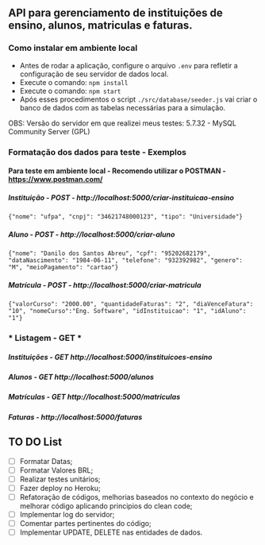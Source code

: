 ## API para gerenciamento de instituições de ensino, alunos, matriculas e faturas.

### Como instalar em ambiente local

* Antes de rodar a aplicação, configure o arquivo `.env` para refletir a configuração de seu servidor de dados local.
* Execute o comando: `npm install`
* Execute o comando: `npm start`
* Após esses procedimentos o script `./src/database/seeder.js` vai criar o banco de dados com as tabelas necessárias para a simulação.

OBS: Versão do servidor em que realizei meus testes: 5.7.32 - MySQL Community Server (GPL)

### Formatação dos dados para teste - Exemplos

#### Para teste em ambiente local - Recomendo utilizar o POSTMAN - https://www.postman.com/

##### Instituição - POST - http://localhost:5000/criar-instituicao-ensino

`{"nome": "ufpa", "cnpj": "34621748000123", "tipo": "Universidade"}`

##### Aluno - POST - http://localhost:5000/criar-aluno

`{"nome": "Danilo dos Santos Abreu", "cpf": "95202682179", "dataNascimento": "1984-06-11", "telefone": "932392982", "genero": "M", "meioPagamento": "cartao"}`

##### Matrícula - POST - http://localhost:5000/criar-matricula

`{"valorCurso": "2000.00", "quantidadeFaturas": "2", "diaVenceFatura": "10", "nomeCurso":"Eng. Software", "idInstituicao": "1", "idAluno": "1"}`

### * Listagem - GET *

##### Instituições - GET http://localhost:5000/instituicoes-ensino

##### Alunos - GET http://localhost:5000/alunos

##### Matrículas - GET http://localhost:5000/matriculas

##### Faturas - http://localhost:5000/faturas


## TO DO List

- [ ] Formatar Datas;
- [ ] Formatar Valores BRL;
- [ ] Realizar testes unitários;
- [ ] Fazer deploy no Heroku;
- [ ] Refatoração de códigos, melhorias baseados no contexto do negócio e melhorar código aplicando principios do clean code;
- [ ] Implementar log do servidor;
- [ ] Comentar partes pertinentes do código;
- [ ] Implementar UPDATE, DELETE nas entidades de dados.